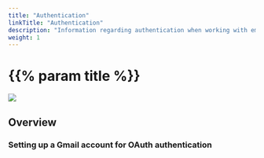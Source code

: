 ```yaml
---
title: "Authentication"
linkTitle: "Authentication"
description: "Information regarding authentication when working with email"
weight: 1
---
```


# {{% param title %}}

<img src="/images/work-in-progress.jpg">

## Overview

### Setting up a Gmail account for OAuth authentication
